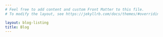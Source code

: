 ```yaml
---
# Feel free to add content and custom Front Matter to this file.
# To modify the layout, see https://jekyllrb.com/docs/themes/#overriding-theme-defaults

layout: blog-listing
title: Blog
---
```

